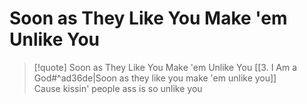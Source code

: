# Soon as They Like You Make 'em Unlike You

> [!quote] Soon as They Like You Make 'em Unlike You
[[3. I Am a God#^ad36de|Soon as they like you make 'em unlike you]]  
Cause kissin' people ass is so unlike you
